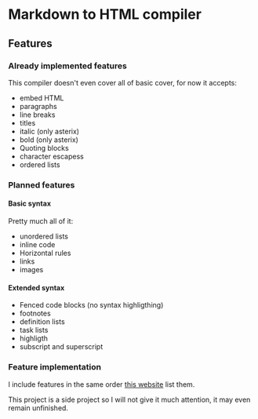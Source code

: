 # Markdown to HTML compiler
## Features
### Already implemented features
This compiler doesn't even cover all of basic cover, for now it accepts:
- embed HTML
- paragraphs
- line breaks
- titles
- italic (only asterix)
- bold (only asterix)
- Quoting blocks
- character escapess
- ordered lists

### Planned features
#### Basic syntax
Pretty much all of it:
- unordered lists
- inline code
- Horizontal rules
- links
- images

#### Extended syntax
- Fenced code blocks (no syntax highligthing)
- footnotes	
- definition lists
- task lists
- highligth
- subscript and superscript

### Feature implementation
I include features in the same order [this website](https://www.markdownguide.org/cheat-sheet/) list them.

This project is a side project so I will not give it much attention, it may even remain unfinished.